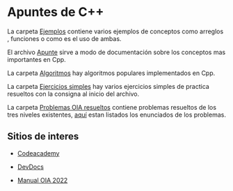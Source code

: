 # Apuntes de C++

La carpeta [Ejemplos](./Ejemplos) contiene varios ejemplos de conceptos como arreglos , funciones o como es el uso de ambas.

El archivo [Apunte](./Apunte.md) sirve a modo de documentación sobre los conceptos mas importantes en Cpp.

La carpeta [Algoritmos](./Algoritmos) hay algoritmos populares implementados en Cpp.

La carpeta [Ejercicios simples](./Ejercicios_simples) hay varios ejercicios simples de practica resueltos con la consigna al inicio del archivo.

La carpeta [Problemas OIA resueltos](./Problemas_OIA_resueltos) contiene problemas resueltos de los tres niveles existentes, [aquí](https://www.oia.unsam.edu.ar/problemas-categoria-programacion/) estan listados los enunciados de los problemas.

## Sitios de interes

* [Codeacademy](https://www.codecademy.com/resources/cheatsheets/language/c-plus-plus)

* [DevDocs](https://devdocs.io/cpp/)

* [Manual OIA 2022](https://www.oia.unsam.edu.ar/wp-content/uploads/2022/06/Manual-OIA-2022.pdf)